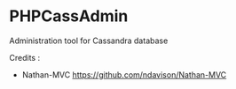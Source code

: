 PHPCassAdmin
============

Administration tool for Cassandra database



Credits :
 - Nathan-MVC https://github.com/ndavison/Nathan-MVC
